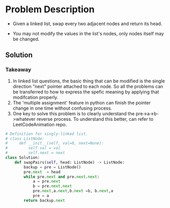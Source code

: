 # Problem Description
- Given a linked list, swap every two adjacent nodes and return its head.

- You may not modify the values in the list's nodes, only nodes itself may be changed.

## Solution
### Takeaway
1. In linked list questions, the basic thing that can be modified is the single direction "next" pointer attached to each node. So all the problems can be transferred to how to express the spefic meaning by applying that modifcation properly.
2. The 'multiple assignment' feature in python can finish the pointer change in one time without confusing process.
3. One key to solve this problem is to clearly understand the pre->a->b->whatever reverse process. To understand this better, can refer to LeetCodeAnimation repo.

```python
# Definition for singly-linked list.
# class ListNode:
#     def __init__(self, val=0, next=None):
#         self.val = val
#         self.next = next
class Solution:
    def swapPairs(self, head: ListNode) -> ListNode:
        backup = pre = ListNode()
        pre.next  = head
        while pre.next and pre.next.next:
            a = pre.next
            b = pre.next.next
            pre.next,a.next,b.next =b, b.next,a
            pre = a
        return backup.next
```
